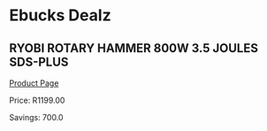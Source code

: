 
# Ebucks Dealz
## RYOBI ROTARY HAMMER 800W 3.5 JOULES SDS-PLUS
[Product Page](https://www.ebucks.com/web/shop/productSelected.do?prodId=315072409&catId=717342768)

Price: R1199.00

Savings: 700.0


	